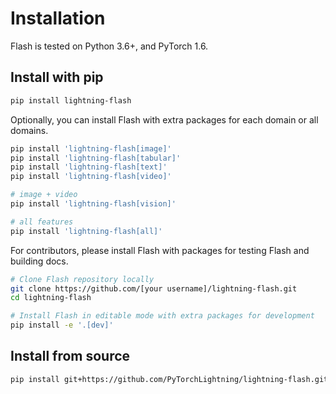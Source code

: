 # Installation

Flash is tested on Python 3.6+, and PyTorch 1.6.

## Install with pip

```bash
pip install lightning-flash
```

Optionally, you can install Flash with extra packages for each domain or all domains.
```bash
pip install 'lightning-flash[image]'
pip install 'lightning-flash[tabular]'
pip install 'lightning-flash[text]'
pip install 'lightning-flash[video]'

# image + video
pip install 'lightning-flash[vision]'

# all features
pip install 'lightning-flash[all]'
```

For contributors, please install Flash with packages for testing Flash and building docs.
```bash
# Clone Flash repository locally
git clone https://github.com/[your username]/lightning-flash.git
cd lightning-flash

# Install Flash in editable mode with extra packages for development
pip install -e '.[dev]'
```

## Install from source

```bash
pip install git+https://github.com/PyTorchLightning/lightning-flash.git
```

